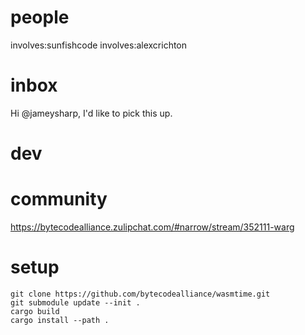 
# people

involves:sunfishcode
involves:alexcrichton

# inbox

Hi @jameysharp, I'd like to pick this up.



# dev



# community

https://bytecodealliance.zulipchat.com/#narrow/stream/352111-warg

# setup

```
git clone https://github.com/bytecodealliance/wasmtime.git
git submodule update --init .
cargo build
cargo install --path .
```